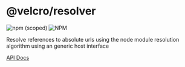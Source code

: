 # @velcro/resolver

![npm (scoped)](https://img.shields.io/npm/v/@velcro/resolver?style=flat-square)
![NPM](https://img.shields.io/npm/l/@velcro/resolver?style=flat-square)

Resolve references to absolute urls using the node module resolution algorithm using an generic host interface

[API Docs](https://github.com/ggoodman/velcro/tree/v0.35.0/docs/resolver.md)
